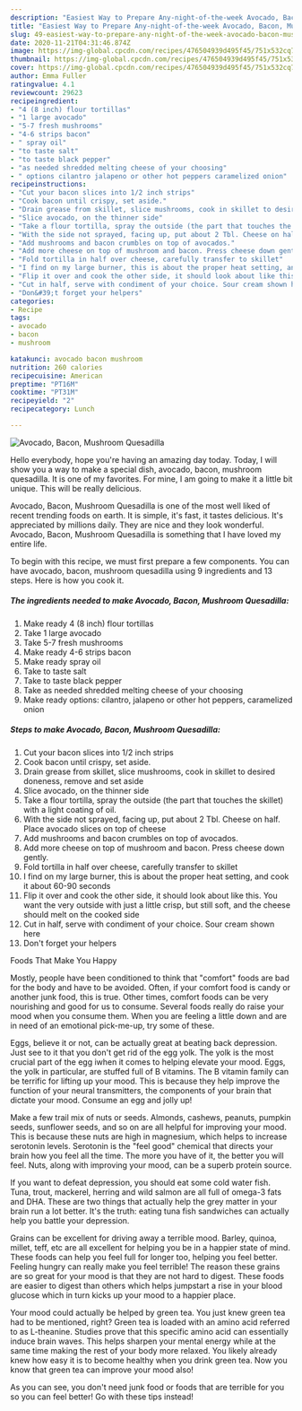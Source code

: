 ```yaml
---
description: "Easiest Way to Prepare Any-night-of-the-week Avocado, Bacon, Mushroom Quesadilla"
title: "Easiest Way to Prepare Any-night-of-the-week Avocado, Bacon, Mushroom Quesadilla"
slug: 49-easiest-way-to-prepare-any-night-of-the-week-avocado-bacon-mushroom-quesadilla
date: 2020-11-21T04:31:46.874Z
image: https://img-global.cpcdn.com/recipes/476504939d495f45/751x532cq70/avocado-bacon-mushroom-quesadilla-recipe-main-photo.jpg
thumbnail: https://img-global.cpcdn.com/recipes/476504939d495f45/751x532cq70/avocado-bacon-mushroom-quesadilla-recipe-main-photo.jpg
cover: https://img-global.cpcdn.com/recipes/476504939d495f45/751x532cq70/avocado-bacon-mushroom-quesadilla-recipe-main-photo.jpg
author: Emma Fuller
ratingvalue: 4.1
reviewcount: 29623
recipeingredient:
- "4 (8 inch) flour tortillas"
- "1 large avocado"
- "5-7 fresh mushrooms"
- "4-6 strips bacon"
- " spray oil"
- "to taste salt"
- "to taste black pepper"
- "as needed shredded melting cheese of your choosing"
- " options cilantro jalapeno or other hot peppers caramelized onion"
recipeinstructions:
- "Cut your bacon slices into 1/2 inch strips"
- "Cook bacon until crispy, set aside."
- "Drain grease from skillet, slice mushrooms, cook in skillet to desired doneness, remove and set aside"
- "Slice avocado, on the thinner side"
- "Take a flour tortilla, spray the outside (the part that touches the skillet) with a light coating of oil."
- "With the side not sprayed, facing up, put about 2 Tbl. Cheese on half. Place avocado slices on top of cheese"
- "Add mushrooms and bacon crumbles on top of avocados."
- "Add more cheese on top of mushroom and bacon. Press cheese down gently."
- "Fold tortilla in half over cheese, carefully transfer to skillet"
- "I find on my large burner, this is about the proper heat setting, and cook it about 60-90 seconds"
- "Flip it over and cook the other side, it should look about like this. You want the very outside with just a little crisp, but still soft, and the cheese should melt on the cooked side"
- "Cut in half, serve with condiment of your choice. Sour cream shown here"
- "Don&#39;t forget your helpers"
categories:
- Recipe
tags:
- avocado
- bacon
- mushroom

katakunci: avocado bacon mushroom 
nutrition: 260 calories
recipecuisine: American
preptime: "PT16M"
cooktime: "PT31M"
recipeyield: "2"
recipecategory: Lunch

---
```



![Avocado, Bacon, Mushroom Quesadilla](https://img-global.cpcdn.com/recipes/476504939d495f45/751x532cq70/avocado-bacon-mushroom-quesadilla-recipe-main-photo.jpg)

Hello everybody, hope you're having an amazing day today. Today, I will show you a way to make a special dish, avocado, bacon, mushroom quesadilla. It is one of my favorites. For mine, I am going to make it a little bit unique. This will be really delicious.

Avocado, Bacon, Mushroom Quesadilla is one of the most well liked of recent trending foods on earth. It is simple, it's fast, it tastes delicious. It's appreciated by millions daily. They are nice and they look wonderful. Avocado, Bacon, Mushroom Quesadilla is something that I have loved my entire life.




To begin with this recipe, we must first prepare a few components. You can have avocado, bacon, mushroom quesadilla using 9 ingredients and 13 steps. Here is how you cook it.

<!--inarticleads1-->

##### The ingredients needed to make Avocado, Bacon, Mushroom Quesadilla:

1. Make ready 4 (8 inch) flour tortillas
1. Take 1 large avocado
1. Take 5-7 fresh mushrooms
1. Make ready 4-6 strips bacon
1. Make ready  spray oil
1. Take to taste salt
1. Take to taste black pepper
1. Take as needed shredded melting cheese of your choosing
1. Make ready  options: cilantro, jalapeno or other hot peppers, caramelized onion




<!--inarticleads2-->

##### Steps to make Avocado, Bacon, Mushroom Quesadilla:

1. Cut your bacon slices into 1/2 inch strips
1. Cook bacon until crispy, set aside.
1. Drain grease from skillet, slice mushrooms, cook in skillet to desired doneness, remove and set aside
1. Slice avocado, on the thinner side
1. Take a flour tortilla, spray the outside (the part that touches the skillet) with a light coating of oil.
1. With the side not sprayed, facing up, put about 2 Tbl. Cheese on half. Place avocado slices on top of cheese
1. Add mushrooms and bacon crumbles on top of avocados.
1. Add more cheese on top of mushroom and bacon. Press cheese down gently.
1. Fold tortilla in half over cheese, carefully transfer to skillet
1. I find on my large burner, this is about the proper heat setting, and cook it about 60-90 seconds
1. Flip it over and cook the other side, it should look about like this. You want the very outside with just a little crisp, but still soft, and the cheese should melt on the cooked side
1. Cut in half, serve with condiment of your choice. Sour cream shown here
1. Don&#39;t forget your helpers




Foods That Make You Happy


Mostly, people have been conditioned to think that "comfort" foods are bad for the body and have to be avoided. Often, if your comfort food is candy or another junk food, this is true. Other times, comfort foods can be very nourishing and good for us to consume. Several foods really do raise your mood when you consume them. When you are feeling a little down and are in need of an emotional pick-me-up, try some of these.

Eggs, believe it or not, can be actually great at beating back depression. Just see to it that you don't get rid of the egg yolk. The yolk is the most crucial part of the egg iwhen it comes to helping elevate your mood. Eggs, the yolk in particular, are stuffed full of B vitamins. The B vitamin family can be terrific for lifting up your mood. This is because they help improve the function of your neural transmitters, the components of your brain that dictate your mood. Consume an egg and jolly up!

Make a few trail mix of nuts or seeds. Almonds, cashews, peanuts, pumpkin seeds, sunflower seeds, and so on are all helpful for improving your mood. This is because these nuts are high in magnesium, which helps to increase serotonin levels. Serotonin is the "feel good" chemical that directs your brain how you feel all the time. The more you have of it, the better you will feel. Nuts, along with improving your mood, can be a superb protein source.

If you want to defeat depression, you should eat some cold water fish. Tuna, trout, mackerel, herring and wild salmon are all full of omega-3 fats and DHA. These are two things that actually help the grey matter in your brain run a lot better. It's the truth: eating tuna fish sandwiches can actually help you battle your depression. 

Grains can be excellent for driving away a terrible mood. Barley, quinoa, millet, teff, etc are all excellent for helping you be in a happier state of mind. These foods can help you feel full for longer too, helping you feel better. Feeling hungry can really make you feel terrible! The reason these grains are so great for your mood is that they are not hard to digest. These foods are easier to digest than others which helps jumpstart a rise in your blood glucose which in turn kicks up your mood to a happier place.

Your mood could actually be helped by green tea. You just knew green tea had to be mentioned, right? Green tea is loaded with an amino acid referred to as L-theanine. Studies prove that this specific amino acid can essentially induce brain waves. This helps sharpen your mental energy while at the same time making the rest of your body more relaxed. You likely already knew how easy it is to become healthy when you drink green tea. Now you know that green tea can improve your mood also!

As you can see, you don't need junk food or foods that are terrible for you so you can feel better! Go  with  these tips  instead!

